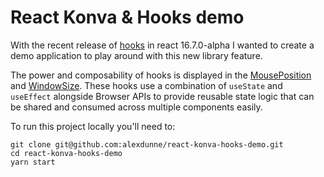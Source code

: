 # React Konva & Hooks demo

With the recent release of [hooks](https://reactjs.org/docs/hooks-overview.html) in react 16.7.0-alpha I wanted to create a demo application to play around with this new library feature.

The power and composability of hooks is displayed in the [MousePosition](https://github.com/alexdunne/react-konva-hooks-demo/blob/master/src/lib/MousePosition.js) and [WindowSize](https://github.com/alexdunne/react-konva-hooks-demo/blob/master/src/lib/WindowSize.js). These hooks use a combination of `useState` and `useEffect` alongside Browser APIs to provide reusable state logic that can be shared and consumed across multiple components easily.

To run this project locally you'll need to:

```
git clone git@github.com:alexdunne/react-konva-hooks-demo.git
cd react-konva-hooks-demo
yarn start
```
